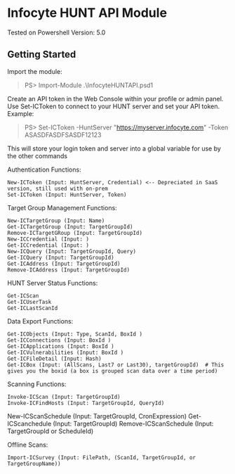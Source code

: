 # Infocyte HUNT API Module
Tested on Powershell Version: 5.0

## Getting Started
Import the module:
> PS> Import-Module .\InfocyteHUNTAPI.psd1

Create an API token in the Web Console within your profile or admin panel.
Use Set-ICToken to connect to your HUNT server and set your API token.
Example:
> PS> Set-ICToken -HuntServer "https://myserver.infocyte.com" -Token ASASDFASDFSASDF12123

This will store your login token and server into a global variable for use by the other commands

Authentication Functions:

    New-ICToken (Input: HuntServer, Credential) <-- Depreciated in SaaS version, still used with on-prem
    Set-ICToken (Input: HuntServer, Token)

Target Group Management Functions:

	New-ICTargetGroup (Input: Name)
	Get-ICTargetGroup (Input: TargetGroupId)
	Remove-ICTargetGRoup (Input: TargetGroupId)
	New-ICCredential (Input: )
	Get-ICCredential (Input: )
	New-ICQuery (Input: TargetGroupId, Query)
	Get-ICQuery (Input: TargetGroupId)
	Get-ICAddress (Input: TargetGroupId)
	Remove-ICAddress (Input: TargetGroupId)

HUNT Server Status Functions:

    Get-ICScan
    Get-ICUserTask
    Get-ICLastScanId

Data Export Functions:

	Get-ICObjects (Input: Type, ScanId, BoxId )
	Get-ICConnections (Input: BoxId )
	Get-ICApplications (Input: BoxId )
	Get-ICVulnerabilities (Input: BoxId )
	Get-ICFileDetail (Input: Hash)
	Get-ICBox (Input: (AllScans, Last7 or Last30), targetGroupId)  # This gives you the boxid (a box is grouped scan data over a time period)

Scanning Functions:

	Invoke-ICScan (Input: TargetGroupId)
	Invoke-ICFindHosts (Input: TargetGroupId, QueryId)
  New-ICScanSchedule (Input: TargetGroupId, CronExpression)
  Get-ICScanchedule (Input: TargetGroupId)
  Remove-ICScanSchedule (Input: TargetGroupId or ScheduleId)

Offline Scans:

	Import-ICSurvey (Input: FilePath, (ScanId, TargetGroupId, or TargetGroupName))
